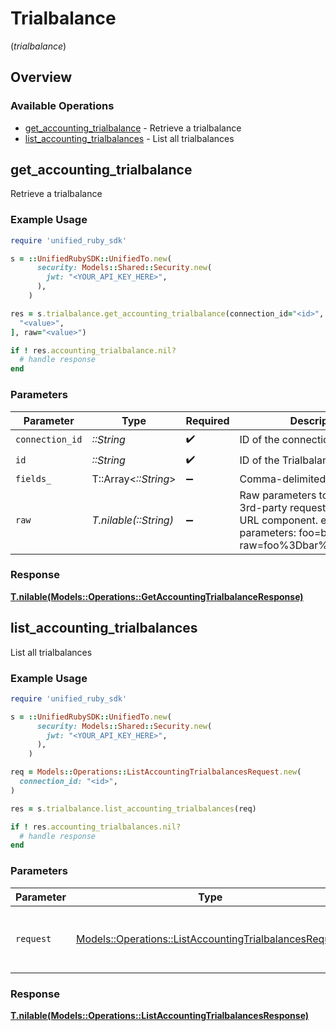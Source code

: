 # Trialbalance
(*trialbalance*)

## Overview

### Available Operations

* [get_accounting_trialbalance](#get_accounting_trialbalance) - Retrieve a trialbalance
* [list_accounting_trialbalances](#list_accounting_trialbalances) - List all trialbalances

## get_accounting_trialbalance

Retrieve a trialbalance

### Example Usage

```ruby
require 'unified_ruby_sdk'

s = ::UnifiedRubySDK::UnifiedTo.new(
      security: Models::Shared::Security.new(
        jwt: "<YOUR_API_KEY_HERE>",
      ),
    )

res = s.trialbalance.get_accounting_trialbalance(connection_id="<id>", id="<id>", fields_=[
  "<value>",
], raw="<value>")

if ! res.accounting_trialbalance.nil?
  # handle response
end

```

### Parameters

| Parameter                                                                                                                                        | Type                                                                                                                                             | Required                                                                                                                                         | Description                                                                                                                                      |
| ------------------------------------------------------------------------------------------------------------------------------------------------ | ------------------------------------------------------------------------------------------------------------------------------------------------ | ------------------------------------------------------------------------------------------------------------------------------------------------ | ------------------------------------------------------------------------------------------------------------------------------------------------ |
| `connection_id`                                                                                                                                  | *::String*                                                                                                                                       | :heavy_check_mark:                                                                                                                               | ID of the connection                                                                                                                             |
| `id`                                                                                                                                             | *::String*                                                                                                                                       | :heavy_check_mark:                                                                                                                               | ID of the Trialbalance                                                                                                                           |
| `fields_`                                                                                                                                        | T::Array<*::String*>                                                                                                                             | :heavy_minus_sign:                                                                                                                               | Comma-delimited fields to return                                                                                                                 |
| `raw`                                                                                                                                            | *T.nilable(::String)*                                                                                                                            | :heavy_minus_sign:                                                                                                                               | Raw parameters to include in the 3rd-party request. Encoded as a URL component. eg. raw parameters: foo=bar&zoo=bar -> raw=foo%3Dbar%26zoo%3Dbar |

### Response

**[T.nilable(Models::Operations::GetAccountingTrialbalanceResponse)](../../models/operations/getaccountingtrialbalanceresponse.md)**



## list_accounting_trialbalances

List all trialbalances

### Example Usage

```ruby
require 'unified_ruby_sdk'

s = ::UnifiedRubySDK::UnifiedTo.new(
      security: Models::Shared::Security.new(
        jwt: "<YOUR_API_KEY_HERE>",
      ),
    )

req = Models::Operations::ListAccountingTrialbalancesRequest.new(
  connection_id: "<id>",
)

res = s.trialbalance.list_accounting_trialbalances(req)

if ! res.accounting_trialbalances.nil?
  # handle response
end

```

### Parameters

| Parameter                                                                                                               | Type                                                                                                                    | Required                                                                                                                | Description                                                                                                             |
| ----------------------------------------------------------------------------------------------------------------------- | ----------------------------------------------------------------------------------------------------------------------- | ----------------------------------------------------------------------------------------------------------------------- | ----------------------------------------------------------------------------------------------------------------------- |
| `request`                                                                                                               | [Models::Operations::ListAccountingTrialbalancesRequest](../../models/operations/listaccountingtrialbalancesrequest.md) | :heavy_check_mark:                                                                                                      | The request object to use for the request.                                                                              |

### Response

**[T.nilable(Models::Operations::ListAccountingTrialbalancesResponse)](../../models/operations/listaccountingtrialbalancesresponse.md)**

